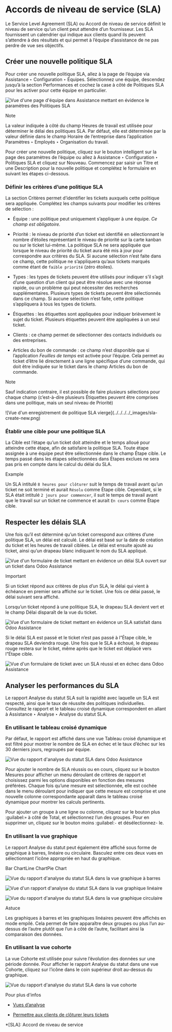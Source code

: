 # Accords de niveau de service (SLA)

Le Service Level Agreement (SLA) ou Accord de niveau de service définit le
niveau de service qu’un client peut attendre d’un fournisseur. Les SLA
fournissent un calendrier qui indique aux clients quand ils peuvent s’attendre
à des résultats et qui permet à l’équipe d’assistance de ne pas perdre de vue
ses objectifs.

## Créer une nouvelle politique SLA

Pour créer une nouvelle politique SLA, allez à la page de l’équipe via
Assistance ‣ Configuration ‣ Équipes. Sélectionnez une équipe, descendez
jusqu’à la section Performances et cochez la case à côté de Politiques SLA
pour les activer pour cette équipe en particulier.

![Vue d'une page d'équipe dans Assistance mettant en évidence le paramètres
des Politiques SLA](../../../../_images/sla-enable.png)

Note

La valeur indiquée à côté du champ Heures de travail est utilisée pour
déterminer le délai des politiques SLA. Par défaut, elle est déterminée par la
valeur définie dans le champ Horaire de l’entreprise dans l’application
Paramètres ‣ Employés ‣ Organisation du travail.

Pour créer une nouvelle politique, cliquez sur le bouton intelligent sur la
page des paramètres de l’équipe ou allez à Assistance ‣ Configuration ‣
Politiques SLA et cliquez sur Nouveau. Commencez par saisir un Titre et une
Description pour la nouvelle politique et complétez le formulaire en suivant
les étapes ci-dessous.

### Définir les critères d’une politique SLA

La section Critères permet d’identifier les tickets auxquels cette politique
sera appliquée. Complétez les champs suivants pour modifier les critères de
sélection :

  * Équipe : une politique peut uniquement s’appliquer à une équipe. _Ce champ est obligatoire._

  * Priorité : le niveau de priorité d’un ticket est identifié en sélectionnant le nombre d’étoiles représentant le niveau de priorité sur la carte kanban ou sur le ticket lui-même. La politique SLA ne sera appliquée que lorsque le niveau de priorité du ticket aura été mis à jour pour correspondre aux critères du SLA. Si aucune sélection n’est faite dans ce champ, cette politique ne s’appliquera qu’aux tickets marqués comme étant de `faible priorité` (zéro étoiles).

  * Types : les types de tickets peuvent être utilisés pour indiquer s’il s’agit d’une question d’un client qui peut être résolue avec une réponse rapide, ou un problème qui peut nécessiter des recherches supplémentaires. Plusieurs types de tickets peuvent être sélectionnés dans ce champ. Si aucune sélection n’est faite, cette politique s’appliquera à tous les types de tickets.

  * Étiquettes : les étiquettes sont appliquées pour indiquer brièvement le sujet du ticket. Plusieurs étiquettes peuvent être appliquées à un seul ticket.

  * Clients : ce champ permet de sélectionner des contacts individuels ou des entreprises.

  * Articles du bon de commande : ce champ n’est disponible que si l’application _Feuilles de temps_ est activée pour l’équipe. Cela permet au ticket d’être lié directement à une ligne spécifique d’une commande, qui doit être indiquée sur le ticket dans le champ Articles du bon de commande.

Note

Sauf indication contraire, il est possible de faire plusieurs sélections pour
chaque champ (c’est-à-dire plusieurs Étiquettes peuvent être comprises dans
une politique, mais un seul niveau de Priorité)

![Vue d'un enregistrement de politique SLA vierge](../../../../_images/sla-
create-new.png)

### Établir une cible pour une politique SLA

La Cible est l’étape qu’un ticket doit atteindre et le temps alloué pour
atteindre cette étape, afin de satisfaire la politique SLA. Toute étape
assignée à une équipe peut être sélectionnée dans le champ Étape cible. Le
temps passé dans les étapes sélectionnées dans Étapes exclues ne sera pas pris
en compte dans le calcul du délai du SLA.

Example

Un SLA intitulé `8 heures pour clôturer` suit le temps de travail avant qu’un
ticket ne soit terminé et aurait `Résolu` comme Étape cible. Cependant, si le
SLA était intitulé `2 jours pour commencer`, il suit le temps de travail avant
que le travail sur un ticket ne commence et aurait `En cours` comme Étape
cible.

## Respecter les délais SLA

Une fois qu’il est déterminé qu’un ticket correspond aux critères d’une
politique SLA, un délai est calculé. Le délai est basé sur la date de création
du ticket et les heures de travail ciblées. Le délai est ensuite ajouté au
ticket, ainsi qu’un drapeau blanc indiquant le nom du SLA appliqué.

![Vue d'un formulaire de ticket mettant en évidence un délai SLA ouvert sur un
ticket dans Odoo Assistance](../../../../_images/sla-open-deadline.png)

Important

Si un ticket répond aux critères de plus d’un SLA, le délai qui vient à
échéance en premier sera affiché sur le ticket. Une fois ce délai passé, le
délai suivant sera affiché.

Lorsqu’un ticket répond à une politique SLA, le drapeau SLA devient vert et le
champ Délai disparaît de la vue du ticket.

![Vue d'un formulaire de ticket mettant en évidence un SLA satisfait dans Odoo
Assistance](../../../../_images/sla-deadline.png)

Si le délai SLA est passé et le ticket n’est pas passé à l”Étape cible, le
drapeau SLA deviendra rouge. Une fois que le SLA a échoué, le drapeau rouge
restera sur le ticket, même après que le ticket est déplacé vers l”Étape
cible.

![Vue d'un formulaire de ticket avec un SLA réussi et en échec dans Odoo
Assistance](../../../../_images/sla-passing-failing.png)

## Analyser les performances du SLA

Le rapport Analyse du statut SLA suit la rapidité avec laquelle un SLA est
respecté, ainsi que le taux de réussite des politiques individuelles.
Consultez le rapport et le tableau croisé dynamique correspondent en allant à
Assistance ‣ Analyse ‣ Analyse du statut SLA.

### En utilisant le tableau croisé dynamique

Par défaut, le rapport est affiché dans une vue Tableau croisé dynamique et
est filtré pour montrer le nombre de SLA en échec et le taux d’échec sur les
30 derniers jours, regroupés par équipe.

![Vue du rapport d'analyse du statut SLA dans Odoo
Assistance](../../../../_images/sla-status-analysis.png)

Pour ajouter le nombre de SLA réussis ou en cours, cliquez sur le bouton
Mesures pour afficher un menu déroulant de critères de rapport et choisissez
parmi les options disponibles en fonction des mesures préférées. Chaque fois
qu’une mesure est sélectionnée, elle est cochée dans le menu déroulant pour
indiquer que cette mesure est comprise et une nouvelle colonne correspondante
apparaît dans le tableau croisé dynamique pour montrer les calculs pertinents.

Pour ajouter un groupe à une ligne ou colonne, cliquez sur le bouton plus
:guilabel:` + ` à côté de Total, et sélectionnez l’un des groupes. Pour en
supprimer un, cliquez sur le bouton moins :guilabel:` - ` et désélectionnez-
le.

### En utilisant la vue graphique

Le rapport Analyse du statut peut également être affiché sous forme de
graphique à barres, linéaire ou circulaire. Basculez entre ces deux vues en
sélectionnant l’icône appropriée en haut du graphique.

Bar ChartLine ChartPie Chart

![Vue du rapport d'analyse du statut SLA dans la vue graphique à
barres](../../../../_images/sla-report-bar.png)

![Vue d'un rapport d'analyse du statut SLA dans la vue graphique
linéaire](../../../../_images/sla-report-line.png)

![Vue du rapport d'analyse du statut SLA dans la vue graphique
circulaire](../../../../_images/sla-report-pie.png)

Astuce

Les graphiques à barres et les graphiques linéaires peuvent être affichés en
mode empilé. Cela permet de faire apparaître deux groupes ou plus l’un au-
dessus de l’autre plutôt que l’un à côté de l’autre, facilitant ainsi la
comparaison des données.

### En utilisant la vue cohorte

La vue Cohorte est utilisée pour suivre l’évolution des données sur une
période donnée. Pour afficher le rapport Analyse du statut dans une vue
Cohorte, cliquez sur l’icône dans le coin supérieur droit au-dessus du
graphique.

![Vue du rapport d'analyse du statut SLA dans la vue
cohorte](../../../../_images/sla-report-cohort.png)

Pour plus d'infos

  * [Vues d’analyse](../../../essentials/reporting.html#reporting-views)

  * [Permettre aux clients de clôturer leurs tickets](../advanced/close_tickets.html)

  *[SLA]: Accord de niveau de service

